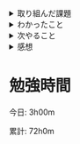 <details>

<summary>取り組んだ課題</summary>

- [データベース設計の基本](https://github.com/happiness-chain/practice/blob/main/database/design.md)の提出

- [RESTについて学ぶ](https://github.com/happiness-chain/practice/blob/main/10_REST/001_REST%E3%81%AB%E3%81%A4%E3%81%84%E3%81%A6%E5%AD%A6%E3%81%B6.md)の途中まで

</details>

<details>

<summary>わかったこと</summary>

- RESTについて

</details>

<details>

<summary>次やること</summary>

- 続きの動画を見る

</details>

<details>

<summary>感想</summary>

RESTについて学ぶことが出来た。今までなんとなくで使っていた。

[REST APIのノート](https://github.com/KazumaProject/rest_api_udemy/blob/master/RestAPI-Udemy-Note.md)

</details>

# 勉強時間
今日: 3h00m

累計: 72h0m
